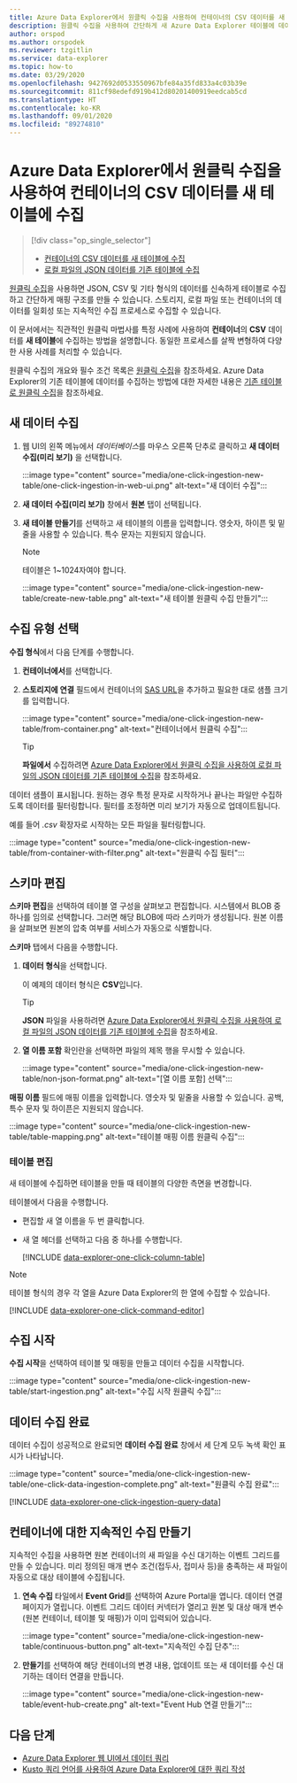 ```yaml
---
title: Azure Data Explorer에서 원클릭 수집을 사용하여 컨테이너의 CSV 데이터를 새 테이블에 수집
description: 원클릭 수집을 사용하여 간단하게 새 Azure Data Explorer 테이블에 데이터를 수집(로드)합니다.
author: orspod
ms.author: orspodek
ms.reviewer: tzgitlin
ms.service: data-explorer
ms.topic: how-to
ms.date: 03/29/2020
ms.openlocfilehash: 9427692d0533550967bfe84a35fd833a4c03b39e
ms.sourcegitcommit: 811cf98edefd919b412d80201400919eedcab5cd
ms.translationtype: HT
ms.contentlocale: ko-KR
ms.lasthandoff: 09/01/2020
ms.locfileid: "89274810"
---
```

# <a name="use-one-click-ingestion-to-ingest-csv-data-from-a-container-to-a-new-table-in-azure-data-explorer"></a>Azure Data Explorer에서 원클릭 수집을 사용하여 컨테이너의 CSV 데이터를 새 테이블에 수집

> [!div class="op_single_selector"]
> * [컨테이너의 CSV 데이터를 새 테이블에 수집](one-click-ingestion-new-table.md)
> * [로컬 파일의 JSON 데이터를 기존 테이블에 수집](one-click-ingestion-existing-table.md)

[원클릭 수집](ingest-data-one-click.md)을 사용하면 JSON, CSV 및 기타 형식의 데이터를 신속하게 테이블로 수집하고 간단하게 매핑 구조를 만들 수 있습니다. 스토리지, 로컬 파일 또는 컨테이너의 데이터를 일회성 또는 지속적인 수집 프로세스로 수집할 수 있습니다.  

이 문서에서는 직관적인 원클릭 마법사를 특정 사례에 사용하여 **컨테이너**의 **CSV** 데이터를 **새 테이블**에 수집하는 방법을 설명합니다. 동일한 프로세스를 살짝 변형하여 다양한 사용 사례를 처리할 수 있습니다.

원클릭 수집의 개요와 필수 조건 목록은 [원클릭 수집](ingest-data-one-click.md)을 참조하세요.
Azure Data Explorer의 기존 테이블에 데이터를 수집하는 방법에 대한 자세한 내용은 [기존 테이블로 원클릭 수집](one-click-ingestion-existing-table.md)을 참조하세요.

## <a name="ingest-new-data"></a>새 데이터 수집

1. 웹 UI의 왼쪽 메뉴에서 *데이터베이스*를 마우스 오른쪽 단추로 클릭하고 **새 데이터 수집(미리 보기)** 을 선택합니다.

    :::image type="content" source="media/one-click-ingestion-new-table/one-click-ingestion-in-web-ui.png" alt-text="새 데이터 수집":::

1. **새 데이터 수집(미리 보기)** 창에서 **원본** 탭이 선택됩니다. 

1. **새 테이블 만들기**를 선택하고 새 테이블의 이름을 입력합니다. 영숫자, 하이픈 및 밑줄을 사용할 수 있습니다. 특수 문자는 지원되지 않습니다.

    > [!NOTE]
    > 테이블은 1~1024자여야 합니다.

    :::image type="content" source="media/one-click-ingestion-new-table/create-new-table.png" alt-text="새 테이블 원클릭 수집 만들기":::

## <a name="select-an-ingestion-type"></a>수집 유형 선택

**수집 형식**에서 다음 단계를 수행합니다.
   
  1. **컨테이너에서**를 선택합니다. 
  1. **스토리지에 연결** 필드에서 컨테이너의 [SAS URL](/azure/vs-azure-tools-storage-explorer-blobs#get-the-sas-for-a-blob-container)을 추가하고 필요한 대로 샘플 크기를 입력합니다.

      :::image type="content" source="media/one-click-ingestion-new-table/from-container.png" alt-text="컨테이너에서 원클릭 수집":::

     > [!TIP] 
     > **파일에서** 수집하려면 [Azure Data Explorer에서 원클릭 수집을 사용하여 로컬 파일의 JSON 데이터를 기존 테이블에 수집](one-click-ingestion-existing-table.md#select-an-ingestion-type)을 참조하세요.

데이터 샘플이 표시됩니다. 원하는 경우 특정 문자로 시작하거나 끝나는 파일만 수집하도록 데이터를 필터링합니다. 필터를 조정하면 미리 보기가 자동으로 업데이트됩니다.

예를 들어 *.csv* 확장자로 시작하는 모든 파일을 필터링합니다.

:::image type="content" source="media/one-click-ingestion-new-table/from-container-with-filter.png" alt-text="원클릭 수집 필터":::
  
## <a name="edit-the-schema"></a>스키마 편집

**스키마 편집**을 선택하여 테이블 열 구성을 살펴보고 편집합니다. 시스템에서 BLOB 중 하나를 임의로 선택합니다. 그러면 해당 BLOB에 따라 스키마가 생성됩니다. 원본 이름을 살펴보면 원본의 압축 여부를 서비스가 자동으로 식별합니다.

**스키마** 탭에서 다음을 수행합니다.

   1. **데이터 형식**을 선택합니다.

        이 예제의 데이터 형식은 **CSV**입니다.

        > [!TIP]
        > **JSON** 파일을 사용하려면 [Azure Data Explorer에서 원클릭 수집을 사용하여 로컬 파일의 JSON 데이터를 기존 테이블에 수집](one-click-ingestion-existing-table.md#edit-the-schema)을 참조하세요.

   1. **열 이름 포함** 확인란을 선택하면 파일의 제목 행을 무시할 수 있습니다.

        :::image type="content" source="media/one-click-ingestion-new-table/non-json-format.png" alt-text="[열 이름 포함] 선택":::

**매핑 이름** 필드에 매핑 이름을 입력합니다. 영숫자 및 밑줄을 사용할 수 있습니다. 공백, 특수 문자 및 하이픈은 지원되지 않습니다.

:::image type="content" source="media/one-click-ingestion-new-table/table-mapping.png" alt-text="테이블 매핑 이름 원클릭 수집":::

### <a name="edit-the-table"></a>테이블 편집

새 테이블에 수집하면 테이블을 만들 때 테이블의 다양한 측면을 변경합니다.

테이블에서 다음을 수행합니다. 
 * 편집할 새 열 이름을 두 번 클릭합니다.
 * 새 열 헤더를 선택하고 다음 중 하나를 수행합니다.

    [!INCLUDE [data-explorer-one-click-column-table](includes/data-explorer-one-click-column-table.md)]

  > [!NOTE]
  > 테이블 형식의 경우 각 열을 Azure Data Explorer의 한 열에 수집할 수 있습니다.

[!INCLUDE [data-explorer-one-click-command-editor](includes/data-explorer-one-click-command-editor.md)]

## <a name="start-ingestion"></a>수집 시작

**수집 시작**을 선택하여 테이블 및 매핑을 만들고 데이터 수집을 시작합니다.

:::image type="content" source="media/one-click-ingestion-new-table/start-ingestion.png" alt-text="수집 시작 원클릭 수집":::

## <a name="complete-data-ingestion"></a>데이터 수집 완료

데이터 수집이 성공적으로 완료되면 **데이터 수집 완료** 창에서 세 단계 모두 녹색 확인 표시가 나타납니다.

:::image type="content" source="media/one-click-ingestion-new-table/one-click-data-ingestion-complete.png" alt-text="원클릭 수집 완료"::: 

[!INCLUDE [data-explorer-one-click-ingestion-query-data](includes/data-explorer-one-click-ingestion-query-data.md)]

## <a name="create-continuous-ingestion-for-container"></a>컨테이너에 대한 지속적인 수집 만들기

지속적인 수집을 사용하면 원본 컨테이너의 새 파일을 수신 대기하는 이벤트 그리드를 만들 수 있습니다. 미리 정의된 매개 변수 조건(접두사, 접미사 등)을 충족하는 새 파일이 자동으로 대상 테이블에 수집됩니다. 

1. **연속 수집** 타일에서 **Event Grid**를 선택하여 Azure Portal을 엽니다. 데이터 연결 페이지가 열립니다. 이벤트 그리드 데이터 커넥터가 열리고 원본 및 대상 매개 변수(원본 컨테이너, 테이블 및 매핑)가 이미 입력되어 있습니다.
    
    :::image type="content" source="media/one-click-ingestion-new-table/continuous-button.png" alt-text="지속적인 수집 단추":::

1. **만들기**를 선택하여 해당 컨테이너의 변경 내용, 업데이트 또는 새 데이터를 수신 대기하는 데이터 연결을 만듭니다. 

    :::image type="content" source="media/one-click-ingestion-new-table/event-hub-create.png" alt-text="Event Hub 연결 만들기":::

## <a name="next-steps"></a>다음 단계

* [Azure Data Explorer 웹 UI에서 데이터 쿼리](web-query-data.md)
* [Kusto 쿼리 언어를 사용하여 Azure Data Explorer에 대한 쿼리 작성](write-queries.md)
